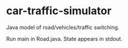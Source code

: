 # car-traffic-simulator
Java model of road/vehicles/traffic switching. 

Run main in Road.java.
State appears in stdout.